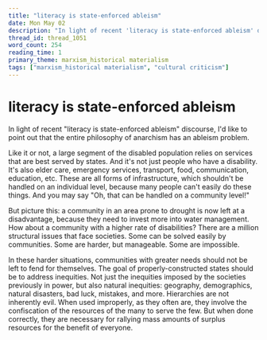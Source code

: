```yaml
---
title: "literacy is state-enforced ableism"
date: Mon May 02
description: "In light of recent 'literacy is state-enforced ableism' discourse, I'd like to point out that the entire philosophy of anarchism has an ableism problem."
thread_id: thread_1051
word_count: 254
reading_time: 1
primary_theme: marxism_historical materialism
tags: ["marxism_historical materialism", "cultural criticism"]
---
```


# literacy is state-enforced ableism

In light of recent "literacy is state-enforced ableism" discourse, I'd like to point out that the entire philosophy of anarchism has an ableism problem.

Like it or not, a large segment of the disabled population relies on services that are best served by states. And it's not just people who have a disability. It's also elder care, emergency services, transport, food, communication, education, etc. These are all forms of infrastructure, which shouldn't be handled on an individual level, because many people can't easily do these things. And you may say "Oh, that can be handled on a community level!"

But picture this: a community in an area prone to drought is now left at a disadvantage, because they need to invest more into water management. How about a community with a higher rate of disabilities? There are a million structural issues that face societies. Some can be solved easily by communities. Some are harder, but manageable. Some are impossible.

In these harder situations, communities with greater needs should not be left to fend for themselves. The goal of properly-constructed states should be to address inequities. Not just the inequities imposed by the societies previously in power, but also natural inequities: geography, demographics, natural disasters, bad luck, mistakes, and more. Hierarchies are not inherently evil. When used improperly, as they often are, they involve the confiscation of the resources of the many to serve the few. But when done correctly, they are necessary for rallying mass amounts of surplus resources for the benefit of everyone.